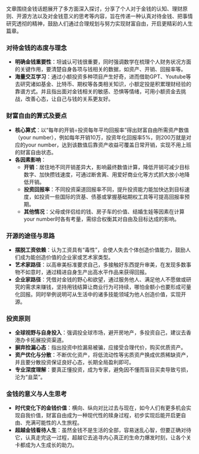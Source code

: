 文章围绕金钱话题展开了多方面深入探讨，分享了个人对于金钱的认知、理财原则、开源方法以及对金钱意义的思考等内容，旨在传递一种认真对待金钱、把事情研究透彻的精神，鼓励人们通过合理规划与努力实现财富自由，开启更精彩的人生篇章。

### 对待金钱的态度与理念
- **明确金钱重要性**：坦诚认可钱很重要，同时强调数学在梳理个人财务状况方面的关键作用，要清楚自身各项与钱相关的数据，如资产、开销、回报率等。
- **海量交互学习**：通过小额投资多种项目产生好奇，进而借助GPT、Youtube等去研究诸如基金、比特币、期权等各类相关知识，小额定投是积累理财经验的靠谱方式。并且指出面对金钱相关的敏感、恐惧等情绪，可用小额资金去挑战，改善心态，让自己与钱的关系更友好。

### 财富自由的算式及要点
- **核心算式**：以“每年的开销÷投资每年平均回报率”得出财富自由所需资产数值（your number），例如每年开销10万，投资年化回报率5%，则200万就是对应的your number，达到该数值后靠资产收益可覆盖日常开销，实现不用上班的财富自由状态。
- **各因素影响**：
    - **开销**：居住地不同开销差异大，影响最终数值计算，降低开销可减少目标数字、加快攒钱速度，可通过断舍离、用爱好商业化等方式抓大放小地降低开销。
    - **投资回报率**：不同投资渠道回报率不同，提升投资能力能加快达到目标速度，如投资一些国际的货基、债基或掌握基础期权工具等可提高回报率预期。
    - **其他情况**：父母或伴侣给的钱、房子车的价值、结婚生娃等因素在计算your number时各有考量，需综合权衡其对自由及目标达成的影响。

### 开源的途径与思路
- **摆脱工资依赖**：认为工资具有“毒性”，会使人失去个体创造价值能力，鼓励人们成为能创造价值的企业家或艺术家类型。
- **艺术家路径**：以高审美标准要求自己，多接触好东西提升审美，在发现多数事物不如意时，通过精进自身生产出高水平作品来获得回报。
- **企业家路径**：凭借对金钱的野心和欲望，通过服务他人、满足他人不愿做或研究的需求来赚钱，坚持用钱结算让商业行为可持续，哪怕金额小也要形成可量化回报。同时举例说明可从生活中的诸多技能领域为他人创造价值，实现开源。

### 投资原则
- **全球视野与自身投入**：强调投全球市场，避开房地产，多投资自己，建议去香港办卡拓展投资渠道。
- **摒弃捡漏心态**：指出投资中捡漏易被骗，应接受合理代价，购买优质资产。
- **资产优化与分散**：不断优化资产，将低流动性等劣质资产换成优质稀缺资产，并且要分散投资保证良好心态，长期全局盈利即可。
- **专业深度理解**：要真正懂投资，成为专家，避免因不懂而盲目买卖导致亏损，沦为“韭菜”。

### 金钱的意义与人生思考
- **时代变化下的金钱价值**：横向、纵向对比过去与现在，如今人们有更多机会实现自我价值，财富自由成为一种现代性的赎身过程，初步实现后能开启更自由、充满可能性的人生旅程。
- **超越金钱看待人生**：虽然金钱不是生活的全部，容易迷乱心智，但要正确对待它，认真走完这一过程，超越它去追寻内心真正的生命力爆发时刻，让各个关卡都成为人生成长的助力。 